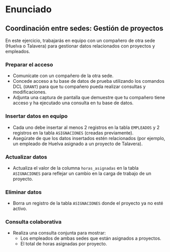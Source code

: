 # Enunciado

## Coordinación entre sedes: Gestión de proyectos

En este ejercicio, trabajarás en equipo con un compañero de otra sede (Huelva o Talavera) para gestionar datos relacionados con proyectos y empleados.

### Preparar el acceso 

- Comunícate con un compañero de la otra sede.
- Concede acceso a tu base de datos de prueba utilizando los comandos DCL (`GRANT`) para que tu compañero pueda realizar consultas y modificaciones.
- Adjunta una captura de pantalla que demuestre que tu compañero tiene acceso y ha ejecutado una consulta en tu base de datos.

### Insertar datos en equipo

- Cada uno debe insertar al menos 2 registros en la tabla `EMPLEADOS` y 2 registros en la tabla `ASIGNACIONES` (creadas previamente).
- Asegúrate de que los datos insertados estén relacionados (por ejemplo, un empleado de Huelva asignado a un proyecto de Talavera).

### Actualizar datos

- Actualiza el valor de la columna `horas_asignadas` en la tabla `ASIGNACIONES` para reflejar un cambio en la carga de trabajo de un proyecto.

### Eliminar datos

- Borra un registro de la tabla `ASIGNACIONES` donde el proyecto ya no esté activo.

### Consulta colaborativa

- Realiza una consulta conjunta para mostrar:
    - Los empleados de ambas sedes que están asignados a proyectos.
    - El total de horas asignadas por proyecto.

